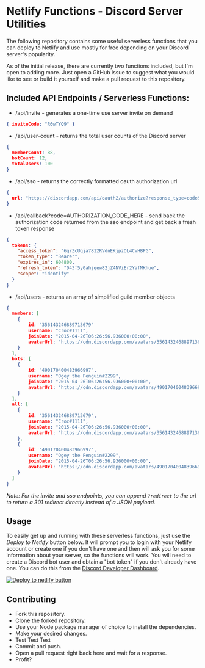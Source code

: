 # Netlify Functions - Discord Server Utilities

The following repository contains some useful serverless functions that you can deploy to Netlify and use mostly for free depending on your Discord server's popularity.

As of the initial release, there are currently two functions included, but I'm open to adding more. Just open a GitHub issue to suggest what you would like to see or build it yourself and make a pull request to this repository.

## Included API Endpoints / Serverless Functions:
- /api/invite - generates a one-time use server invite on demand
```json
{ inviteCode: "R6wTYQ9" }
```
- /api/user-count - returns the total user counts of the Discord server
```json
{ 
  memberCount: 88, 
  botCount: 12, 
  totalUsers: 100 
}
```
- /api/sso - returns the correctly formatted oauth authorization url
```json
{
  url: "https://discordapp.com/api/oauth2/authorize?response_type=code&client_id=157730590492196864&scope=identify%20guilds.join&state=15773059ghq9183habn&redirect_uri=https%3A%2F%2Fnicememe.website&prompt=consent"
}
```
- /api/callback?code=AUTHORIZATION_CODE_HERE - send back the authorization code returned from the sso endpoint and get back a fresh token response 
```json
{
  tokens: {
    "access_token": "6qrZcUqja7812RVdnEKjpzOL4CvHBFG",
    "token_type": "Bearer",
    "expires_in": 604800,
    "refresh_token": "D43f5y0ahjqew82jZ4NViEr2YafMKhue",
    "scope": "identify"
  }
}
```
- /api/users - returns an array of simplified guild member objects 
```json
{
  members: [
    {
        id: "356143246889713679"
        username: "Croc#1111",
        joinDate: "2015-04-26T06:26:56.936000+00:00",
        avatarUrl: "https://cdn.discordapp.com/avatars/356143246889713679/f21a9cb92d303b028ffb4d72a99fb779.png?size=256"
    }
  ],
  bots: [
    {
        id: "490170400483966997",
        username: "Ogey the Penguin#2299",
        joinDate: "2015-04-26T06:26:56.936000+00:00",
        avatarUrl: "https://cdn.discordapp.com/avatars/490170400483966997/19a8f743ed811b75c48c92263afd4b3c.webp?size=256"
    }
  ],
  all: [
    {
        id: "356143246889713679",
        username: "Croc#1111",
        joinDate: "2015-04-26T06:26:56.936000+00:00",
        avatarUrl: "https://cdn.discordapp.com/avatars/356143246889713679/f21a9cb92d303b028ffb4d72a99fb779.png?size=256"
    },
    {
        id: "490170400483966997",
        username: "Ogey the Penguin#2299",
        joinDate: "2015-04-26T06:26:56.936000+00:00",
        avatarUrl: "https://cdn.discordapp.com/avatars/490170400483966997/19a8f743ed811b75c48c92263afd4b3c.webp?size=256"
    }
  ]
}
```

_Note: For the invite and sso endpoints, you can append `?redirect` to the url to return a 301 redirect directly instead of a JSON payload._

## Usage

To easily get up and running with these serverless functions, just use the _Deploy to Netlify_ button below. It will prompt you to login with your Netlify account or create one if you don't have one and then will ask you for some information about your server, so the functions will work. You will need to create a Discord bot user and obtain a "bot token" if you don't already have one. You can do this from the [Discord Developer Dashboard](https://discordapp.com/developers/applications).

[![Deploy to netlify button](https://www.netlify.com/img/deploy/button.svg)](https://app.netlify.com/start/deploy?repository=https://github.com/crock/netlify-functions-discord-utils)

## Contributing

- Fork this repository.
- Clone the forked repository.
- Use your Node package manager of choice to install the dependencies.
- Make your desired changes.
- Test Test Test
- Commit and push.
- Open a pull request right back here and wait for a response.
- Profit?
